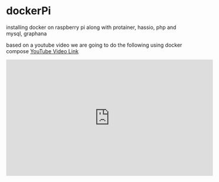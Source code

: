 # dockerPi
installing docker on raspberry pi along with protainer, hassio, php and mysql, graphana

based on a youtube video we are going to do the following using docker compose
[YouTube Video Link](https://youtu.be/a6mjt8tWUws)

<iframe width="560" height="315" src="https://www.youtube.com/embed/a6mjt8tWUws" frameborder="0" allow="accelerometer; autoplay; clipboard-write; encrypted-media; gyroscope; picture-in-picture" allowfullscreen></iframe>
